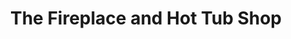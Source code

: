 ---
title: "The Fireplace and Hot Tub Shop"
url: /hampton/the-fireplace-and-hot-tub-shop/
shop: Kamine & Öfen
---